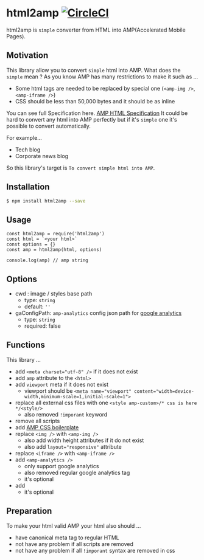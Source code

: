 
# html2amp [![CircleCI](https://circleci.com/gh/tomoyukikashiro/html2amp/tree/master.svg?style=svg)](https://circleci.com/gh/tomoyukikashiro/html2amp/tree/master)

html2amp is `simple` converter from HTML into AMP(Accelerated Mobile Pages).

## Motivation

This library allow you to convert `simple` html into AMP. What does the `simple` mean ?
As you know AMP has many restrictions to make it such as ...

- Some html tags are needed to be replaced by special one (`<amp-img />`, `<amp-iframe />`)
- CSS should be less than 50,000 bytes and it should be as inline

You can see full Specification here.
[AMP HTML Specification](https://www.ampproject.org/docs/fundamentals/spec)
It could be hard to convert any html into AMP perfectly but if it's `simple` one it's possible to convert automatically.

For example...

- Tech blog
- Corporate news blog

So this library's target is `To convert simple html into AMP`.

## Installation

```bash
$ npm install html2amp --save
```

## Usage

```nodejs
const html2amp = require('html2amp')
const html = `<your html>`
const options = {}
const amp = html2amp(html, options)

console.log(amp) // amp string
```

## Options

- cwd : image / styles base path
  - type: `string`
  - default: `''`
- gaConfigPath: `amp-analytics` config json path for [google analytics](https://www.ampproject.org/docs/analytics/analytics-vendors)
  - type: `string`
  - required: false

## Functions

This library ...

- add `<meta charset="utf-8" />` if it does not exist
- add `amp` attribute to the `<html>`
- add `viewport` meta if it does not exist
  - viewport should be `<meta name="viewport" content="width=device-width,minimum-scale=1,initial-scale=1">`
- replace all external css files with one `<style amp-custom>/* css is here */<style/>`
    - also removed `!imporant` keyword
- remove all scripts
- add [AMP CSS boilerplate](https://www.ampproject.org/docs/fundamentals/converting/resolving-errors#include-amp-css-boilerplate)
- replace `<img />` with `<amp-img />`
  - also add width height attributes if it do not exist
  - also add `layout="responsive"` attribute
- replace `<iframe />` with `<amp-iframe />`
- add `<amp-analytics />`
  - only support google analytics
  - also removed regular google analytics tag
  - it's optional 
- add [<amp-install-serviceworker>](https://www.ampproject.org/docs/reference/components/amp-install-serviceworker)
  - it's optional 

## Preparation

To make your html valid AMP your html also should ...

- have canonical meta tag to regular HTML
- not have any problem if all scripts are removed
- not have any problem if all `!imporant` syntax are removed in css
